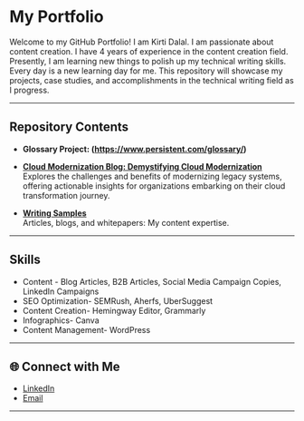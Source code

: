 # My Portfolio

Welcome to my GitHub Portfolio! 
I am Kirti Dalal. I am passionate about content creation. I have 4 years of experience in the content creation field. Presently, I am learning new things to polish up my technical writing skills. Every day is a new learning day for me. This repository will showcase my projects, case studies, and accomplishments in the technical writing field as I progress.

---

##  Repository Contents
- **Glossary Project: (https://www.persistent.com/glossary/)**


- **[Cloud Modernization Blog: Demystifying Cloud Modernization](https://persistent.com/blogs/demystifying-cloud-modernization/)**  
  Explores the challenges and benefits of modernizing legacy systems, offering actionable insights for organizations embarking on their cloud transformation journey.


- **[Writing Samples](https://copyfol.io/v/nbzd8bgz)**  
  Articles, blogs, and whitepapers: My content expertise.

---

## Skills
- Content - Blog Articles, B2B Articles, Social Media Campaign Copies, LinkedIn Campaigns
- SEO Optimization- SEMRush, Aherfs, UberSuggest
- Content Creation- Hemingway Editor, Grammarly
- Infographics- Canva
- Content Management- WordPress

---

## 🌐 Connect with Me
- [LinkedIn](https://www.linkedin.com/in/kirti-dalal-2aa5a55a/) 
- [Email](mailto:kdalal777@gmail.com)

---
